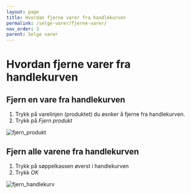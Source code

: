 ```yaml
---
layout: page
title: Hvordan fjerne varer fra handlekurven
permalink: /selge-varer/fjerne-varer/
nav_order: 3
parent: Selge varer
---
```


# Hvordan fjerne varer fra handlekurven

## Fjern en vare fra handlekurven
1. Trykk på varelinjen (produktet) du øsnker å fjerne fra handlekurven.
2. Trykk på _Fjern produkt_

![fjern_produkt](/pos-doc/assets/images/fjern_produkt.jpg)

## Fjern alle varene fra handlekurven
1. Trykk på søppelkassen øverst i handlekurven
2. Trykk _OK_

![fjern_handlekurv](/pos-doc/assets/images/fjern_handlekurv.jpg)
